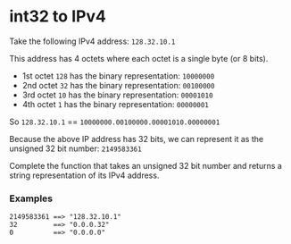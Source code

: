 # int32 to IPv4

Take the following IPv4 address: `128.32.10.1`

This address has 4 octets where each octet is a single byte (or 8 bits).

* 1st octet `128` has the binary representation: `10000000`
* 2nd octet `32` has the binary representation: `00100000`
* 3rd octet `10` has the binary representation: `00001010`
* 4th octet `1` has the binary representation: `00000001`

So `128.32.10.1` == `10000000.00100000.00001010.00000001`

Because the above IP address has 32 bits, we can represent it as the unsigned 32 bit number: `2149583361`

Complete the function that takes an unsigned 32 bit number and returns a string representation of its IPv4 address.

### Examples

```
2149583361 ==> "128.32.10.1"
32         ==> "0.0.0.32"
0          ==> "0.0.0.0"
```